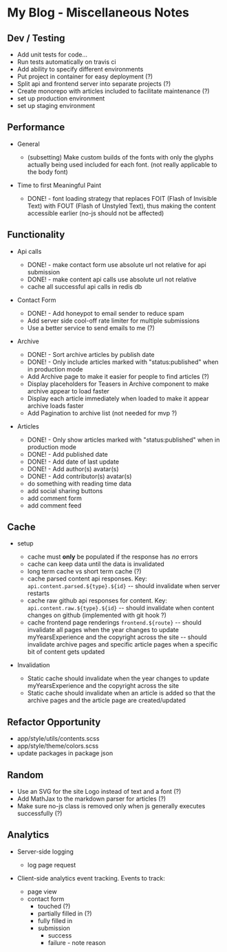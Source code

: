 # My Blog - Miscellaneous Notes

## Dev / Testing

- Add unit tests for code...
- Run tests automatically on travis ci
- Add ability to specify different environments
- Put project in container for easy deployment (?)
- Split api and frontend server into separate projects (?)
- Create monorepo with articles included to facilitate maintenance (?)
- set up production environment
- set up staging environment

## Performance

- General
  - (subsetting) Make custom builds of the fonts with only the glyphs actually
    being used included for each font. (not really applicable to the body font)


- Time to first Meaningful Paint
  - DONE! - font loading strategy that replaces FOIT (Flash of Invisible Text)
            with FOUT (Flash of Unstyled Text), thus making the content 
            accessible earlier (no-js should not be affected)

## Functionality

- Api calls
  - DONE! - make contact form use absolute url not relative for api submission
  - DONE! - make content api calls use absolute url not relative
  - cache all successful api calls in redis db

- Contact Form
  - DONE! - Add honeypot to email sender to reduce spam
  - Add server side cool-off rate limiter for multiple submissions
  - Use a better service to send emails to me (?)

- Archive
  - DONE! - Sort archive articles by publish date
  - DONE! - Only include articles marked with "status:published" when in 
            production mode
  - Add Archive page to make it easier for people to find articles (?)
  - Display placeholders for Teasers in Archive component to make archive
    appear to load faster
  - Display each article immediately when loaded to make it appear archive
    loads faster
  - Add Pagination to archive list (not needed for mvp ?)

- Articles
  - DONE! - Only show articles marked with "status:published" when in
            production mode
  - DONE! - Add published date
  - DONE! - Add date of last update
  - DONE! - Add author(s) avatar(s)
  - DONE! - Add contributor(s) avatar(s)
  - do something with reading time data
  - add social sharing buttons
  - add comment form
  - add comment feed

## Cache

- setup
  - cache must **only** be populated if the response has _no_ errors
  - cache can keep data until the data is invalidated
  - long term cache vs short term cache (?)
  - cache parsed content api responses. Key: `api.content.parsed.${type}.${id}`
    -- should invalidate when server restarts
  - cache raw github api responses for content. Key: `api.content.raw.${type}.${id}`
    -- should invalidate when content changes on github
       (implemented with git hook ?)
  - cache frontend page renderings `frontend.${route}`
    -- should invalidate all pages when the year changes to update
       myYearsExperience and the copyright across the site
    -- should invalidate archive pages and specific article pages when a specific
       bit of content gets updated


- Invalidation
  - Static cache should invalidate when the year changes to update 
    myYearsExperience and the copyright across the site
  - Static cache should invalidate when an article is added so that the
    archive pages and the article page are created/updated

## Refactor Opportunity

- app/style/utils/contents.scss
- app/style/theme/colors.scss
- update packages in package json

## Random

- Use an SVG for the site Logo instead of text and a font (?)
- Add MathJax to the markdown parser for articles (?)
- Make sure no-js class is removed only when js generally executes successfully (?)

## Analytics

- Server-side logging
  - log page request


- Client-side analytics event tracking. Events to track:
  - page view
  - contact form
    - touched (?)
    - partially filled in (?)
    - fully filled in
    - submission
      - success
      - failure - note reason
